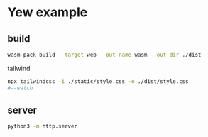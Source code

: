 # Yew example

## build

```bash
wasm-pack build --target web --out-name wasm --out-dir ./dist
```

tailwind
```bash
npx tailwindcss -i ./static/style.css -o ./dist/style.css 
#--watch
```

## server
```bash
python3 -m http.server
```